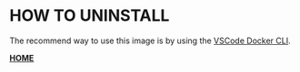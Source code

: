 # HOW TO UNINSTALL

The recommend way to use this image is by using the [VSCode Docker CLI](https://gitlab.com/exadra37-dockerize-vscode/vscode-docker-cli).


**[HOME](https://gitlab.com/exadra37-docker-images/visual-studio-code)**
